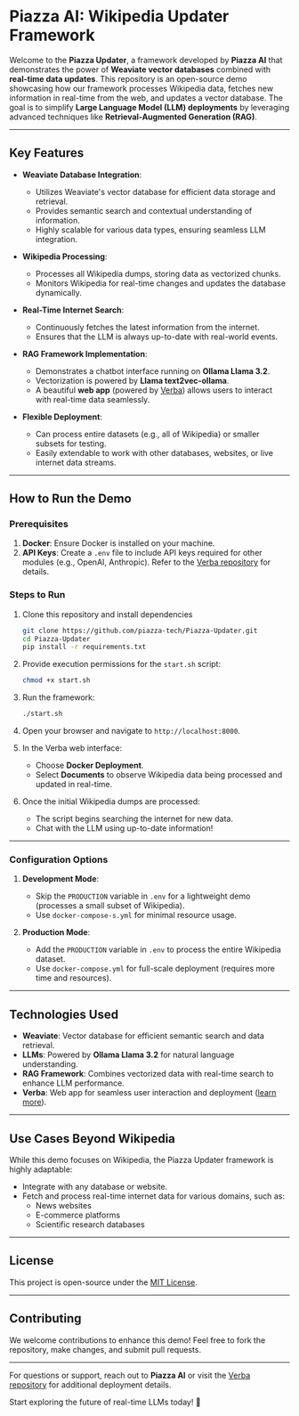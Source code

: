 # Piazza AI: Wikipedia Updater Framework

Welcome to the **Piazza Updater**, a framework developed by **Piazza AI** that demonstrates the power of **Weaviate vector databases** combined with **real-time data updates**. This repository is an open-source demo showcasing how our framework processes Wikipedia data, fetches new information in real-time from the web, and updates a vector database. The goal is to simplify **Large Language Model (LLM) deployments** by leveraging advanced techniques like **Retrieval-Augmented Generation (RAG)**.

---

## Key Features

- **Weaviate Database Integration**: 
  - Utilizes Weaviate's vector database for efficient data storage and retrieval.
  - Provides semantic search and contextual understanding of information.
  - Highly scalable for various data types, ensuring seamless LLM integration.

- **Wikipedia Processing**: 
  - Processes all Wikipedia dumps, storing data as vectorized chunks.
  - Monitors Wikipedia for real-time changes and updates the database dynamically.

- **Real-Time Internet Search**:
  - Continuously fetches the latest information from the internet.
  - Ensures that the LLM is always up-to-date with real-world events.

- **RAG Framework Implementation**:
  - Demonstrates a chatbot interface running on **Ollama Llama 3.2**.
  - Vectorization is powered by **Llama text2vec-ollama**.
  - A beautiful **web app** (powered by [Verba](https://github.com/weaviate/Verba)) allows users to interact with real-time data seamlessly.

- **Flexible Deployment**:
  - Can process entire datasets (e.g., all of Wikipedia) or smaller subsets for testing.
  - Easily extendable to work with other databases, websites, or live internet data streams.

---

## How to Run the Demo

### Prerequisites
1. **Docker**: Ensure Docker is installed on your machine.
2. **API Keys**: Create a `.env` file to include API keys required for other modules (e.g., OpenAI, Anthropic). Refer to the [Verba repository](https://github.com/weaviate/Verba) for details.

### Steps to Run
1. Clone this repository and install dependencies
   ```bash
   git clone https://github.com/piazza-tech/Piazza-Updater.git
   cd Piazza-Updater
   pip install -r requirements.txt
   ```

2. Provide execution permissions for the `start.sh` script:
   ```bash
   chmod +x start.sh
   ```

3. Run the framework:
   ```bash
   ./start.sh
   ```

4. Open your browser and navigate to `http://localhost:8000`.

5. In the Verba web interface:
   - Choose **Docker Deployment**.
   - Select **Documents** to observe Wikipedia data being processed and updated in real-time.

6. Once the initial Wikipedia dumps are processed:
   - The script begins searching the internet for new data.
   - Chat with the LLM using up-to-date information!

---

### Configuration Options
1. **Development Mode**:
   - Skip the `PRODUCTION` variable in `.env` for a lightweight demo (processes a small subset of Wikipedia).
   - Use `docker-compose-s.yml` for minimal resource usage.

2. **Production Mode**:
   - Add the `PRODUCTION` variable in `.env` to process the entire Wikipedia dataset.
   - Use `docker-compose.yml` for full-scale deployment (requires more time and resources).

---

## Technologies Used
- **Weaviate**: Vector database for efficient semantic search and data retrieval.
- **LLMs**: Powered by **Ollama Llama 3.2** for natural language understanding.
- **RAG Framework**: Combines vectorized data with real-time search to enhance LLM performance.
- **Verba**: Web app for seamless user interaction and deployment ([learn more](https://github.com/weaviate/Verba)).

---

## Use Cases Beyond Wikipedia
While this demo focuses on Wikipedia, the Piazza Updater framework is highly adaptable:
- Integrate with any database or website.
- Fetch and process real-time internet data for various domains, such as:
  - News websites
  - E-commerce platforms
  - Scientific research databases

---

## License
This project is open-source under the [MIT License](LICENSE).

---

## Contributing
We welcome contributions to enhance this demo! Feel free to fork the repository, make changes, and submit pull requests.

---

For questions or support, reach out to **Piazza AI** or visit the [Verba repository](https://github.com/weaviate/Verba) for additional deployment details. 

Start exploring the future of real-time LLMs today! 🚀
